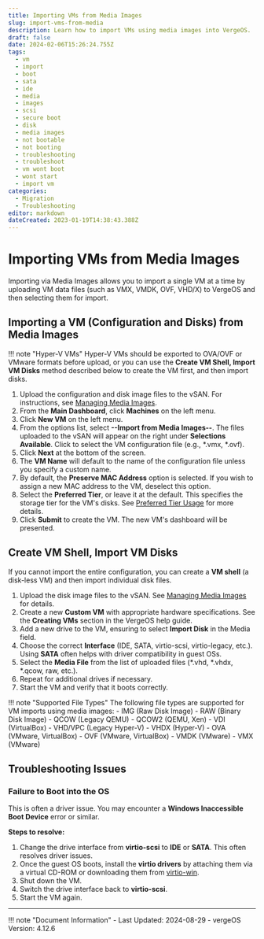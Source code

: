 ```yaml
---
title: Importing VMs from Media Images
slug: import-vms-from-media
description: Learn how to import VMs using media images into VergeOS.
draft: false
date: 2024-02-06T15:26:24.755Z
tags:
  - vm
  - import
  - boot
  - sata
  - ide
  - media
  - images
  - scsi
  - secure boot
  - disk
  - media images
  - not bootable
  - not booting
  - troubleshooting
  - troubleshoot
  - vm wont boot
  - wont start
  - import vm
categories:
  - Migration
  - Troubleshooting
editor: markdown
dateCreated: 2023-01-19T14:38:43.388Z
---
```


# Importing VMs from Media Images

Importing via Media Images allows you to import a single VM at a time by uploading VM data files (such as VMX, VMDK, OVF, VHD/X) to VergeOS and then selecting them for import.

## Importing a VM (Configuration and Disks) from Media Images

!!! note "Hyper-V VMs"
    Hyper-V VMs should be exported to OVA/OVF or VMware formats before upload, or you can use the **Create VM Shell, Import VM Disks** method described below to create the VM first, and then import disks.

1. Upload the configuration and disk image files to the vSAN. For instructions, see [Managing Media Images](/knowledge-base/managing-media-images/).
2. From the **Main Dashboard**, click **Machines** on the left menu.
3. Click **New VM** on the left menu.
4. From the options list, select **--Import from Media Images--**. The files uploaded to the vSAN will appear on the right under **Selections Available**. Click to select the VM configuration file (e.g., \*.vmx, \*.ovf).
5. Click **Next** at the bottom of the screen.
6. The **VM Name** will default to the name of the configuration file unless you specify a custom name.
7. By default, the **Preserve MAC Address** option is selected. If you wish to assign a new MAC address to the VM, deselect this option.
8. Select the **Preferred Tier**, or leave it at the default. This specifies the storage tier for the VM's disks. See [Preferred Tier Usage](/knowledge-base/preferred-tier-usage) for more details.
9. Click **Submit** to create the VM. The new VM's dashboard will be presented.

## Create VM Shell, Import VM Disks

If you cannot import the entire configuration, you can create a **VM shell** (a disk-less VM) and then import individual disk files.

1. Upload the disk image files to the vSAN. See [Managing Media Images](/knowledge-base/managing-media-images) for details.
2. Create a new **Custom VM** with appropriate hardware specifications. See the **Creating VMs** section in the VergeOS help guide.
3. Add a new drive to the VM, ensuring to select **Import Disk** in the Media field.
4. Choose the correct **Interface** (IDE, SATA, virtio-scsi, virtio-legacy, etc.). Using **SATA** often helps with driver compatibility in guest OSs.
5. Select the **Media File** from the list of uploaded files (\*.vhd, \*.vhdx, \*.qcow, raw, etc.).
6. Repeat for additional drives if necessary.
7. Start the VM and verify that it boots correctly.

!!! note "Supported File Types"
    The following file types are supported for VM imports using media images:
    - IMG (Raw Disk Image)
    - RAW (Binary Disk Image)
    - QCOW (Legacy QEMU)
    - QCOW2 (QEMU, Xen)
    - VDI (VirtualBox)
    - VHD/VPC (Legacy Hyper-V)
    - VHDX (Hyper-V)
    - OVA (VMware, VirtualBox)
    - OVF (VMware, VirtualBox)
    - VMDK (VMware)
    - VMX (VMware)

## Troubleshooting Issues

### Failure to Boot into the OS

This is often a driver issue. You may encounter a **Windows Inaccessible Boot Device** error or similar.

**Steps to resolve:**

1. Change the drive interface from **virtio-scsi** to **IDE** or **SATA**. This often resolves driver issues.
2. Once the guest OS boots, install the **virtio drivers** by attaching them via a virtual CD-ROM or downloading them from [virtio-win](https://fedorapeople.org/groups/virt/virtio-win/direct-downloads/stable-virtio/virtio-win.iso).
3. Shut down the VM.
4. Switch the drive interface back to **virtio-scsi**.
5. Start the VM again.

---

!!! note "Document Information"
    - Last Updated: 2024-08-29
    - vergeOS Version: 4.12.6
